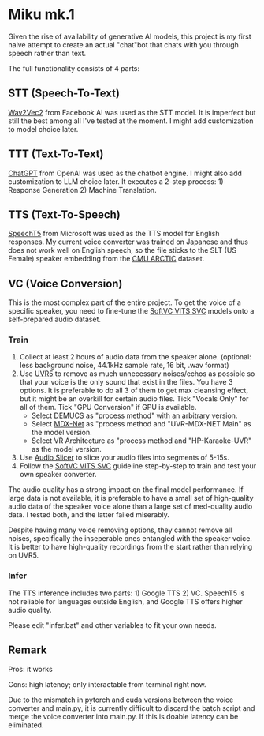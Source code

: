 # Miku mk.1
Given the rise of availability of generative AI models, this project is my first naive attempt to create an actual "chat"bot that chats with you through speech rather than text.

The full functionality consists of 4 parts:

## STT (Speech-To-Text)
[Wav2Vec2](https://arxiv.org/pdf/2006.11477.pdf) from Facebook AI was used as the STT model. It is imperfect but still the best among all I've tested at the moment. I might add customization to model choice later.

## TTT (Text-To-Text)
[ChatGPT](https://openai.com/blog/chatgpt) from OpenAI was used as the chatbot engine. I might also add customization to LLM choice later. It executes a 2-step process: 1) Response Generation 2) Machine Translation.

## TTS (Text-To-Speech)
[SpeechT5](https://arxiv.org/pdf/2110.07205.pdf) from Microsoft was used as the TTS model for English responses. My current voice converter was trained on Japanese and thus does not work well on English speech, so the file sticks to the SLT (US Female) speaker embedding from the [CMU ARCTIC](http://www.festvox.org/cmu_arctic/) dataset.

## VC (Voice Conversion)
This is the most complex part of the entire project. To get the voice of a specific speaker, you need to fine-tune the [SoftVC VITS SVC](https://github.com/svc-develop-team/so-vits-svc) models onto a self-prepared audio dataset. 

### Train
1. Collect at least 2 hours of audio data from the speaker alone. (optional: less background noise, 44.1kHz sample rate, 16 bit, .wav format)
2. Use [UVR5](https://github.com/Anjok07/ultimatevocalremovergui) to remove as much unnecessary noises/echos as possible so that your voice is the only sound that exist in the files. You have 3 options. It is preferable to do all 3 of them to get max cleansing effect, but it might be an overkill for certain audio files. Tick "Vocals Only" for all of them. Tick "GPU Conversion" if GPU is available.
    - Select [DEMUCS](https://arxiv.org/pdf/1909.01174.pdf) as "process method" with an arbitrary version.
    - Select [MDX-Net](https://arxiv.org/pdf/2111.12203.pdf) as "process method and "UVR-MDX-NET Main" as the model version.
    - Select VR Architecture as "process method and "HP-Karaoke-UVR" as the model version.
3. Use [Audio Slicer](https://github.com/openvpi/audio-slicer) to slice your audio files into segments of 5-15s. 
4. Follow the [SoftVC VITS SVC](https://github.com/svc-develop-team/so-vits-svc) guideline step-by-step to train and test your own speaker converter.

The audio quality has a strong impact on the final model performance. If large data is not available, it is preferable to have a small set of high-quality audio data of the speaker voice alone than a large set of med-quality audio data. I tested both, and the latter failed miserably.

Despite having many voice removing options, they cannot remove all noises, specifically the inseperable ones entangled with the speaker voice. It is better to have high-quality recordings from the start rather than relying on UVR5.

### Infer
The TTS inference includes two parts: 1) Google TTS 2) VC. SpeechT5 is not reliable for languages outside English, and Google TTS offers higher audio quality. 

Please edit "infer.bat" and other variables to fit your own needs.

## Remark
Pros: it works

Cons: high latency; only interactable from terminal right now.

Due to the mismatch in pytorch and cuda versions between the voice converter and main.py, it is currently difficult to discard the batch script and merge the voice converter into main.py. If this is doable latency can be eliminated.